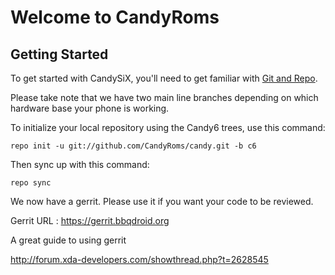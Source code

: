 Welcome to CandyRoms
===================


Getting Started
---------------

To get started with CandySiX, you'll need to get familiar with
[Git and Repo](http://source.android.com/download/using-repo).

Please take note that we have two main line branches depending on
which hardware base your phone is working.

To initialize your local repository using the Candy6 trees, use this command:


	repo init -u git://github.com/CandyRoms/candy.git -b c6



Then sync up with this command:

	repo sync

We now have a gerrit. Please use it if you want your code to be reviewed.

Gerrit URL : https://gerrit.bbqdroid.org

A great guide to using gerrit

http://forum.xda-developers.com/showthread.php?t=2628545
